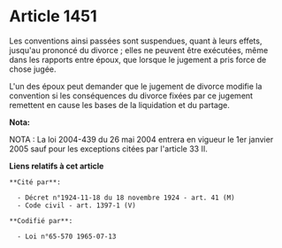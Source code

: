 # Article 1451

Les conventions ainsi passées sont suspendues, quant à leurs effets, jusqu'au prononcé du divorce ; elles ne peuvent être
exécutées, même dans les rapports entre époux, que lorsque le jugement a pris force de chose jugée.

L'un des époux peut demander que le jugement de divorce modifie la convention si les conséquences du divorce fixées par ce
jugement remettent en cause les bases de la liquidation et du partage.

**Nota:**

NOTA : La loi 2004-439 du 26 mai 2004 entrera en vigueur le 1er janvier 2005 sauf pour les exceptions citées par l'article 33
II.

**Liens relatifs à cet article**

	**Cité par**:

	  - Décret n°1924-11-18 du 18 novembre 1924 - art. 41 (M)
	  - Code civil - art. 1397-1 (V)

	**Codifié par**:

	  - Loi n°65-570 1965-07-13
